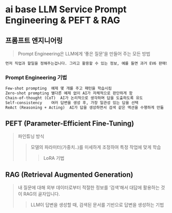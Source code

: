 # ai base LLM Service Prompt Engineering & PEFT & RAG

## 프롬프트 엔지니어링

> Prompt Engineering은 LLM에게 ‘좋은 질문’을 만들어 주는 모든 방법

```txt
먼저 직업과 할일을 정해주는겁니다. 그리고 활용할 수 있는 정보, 예를 들면 과거 EV6 판매량을 알려주고요. 전기차 판매량은 월 별로 어떠한 특성을 갖는지 설명해주는겁니다. 이러한 정보는 실제 전기차 판매량을 예측하는 일을 하는 전문가들이 활용하는 지식과 노하우들에 해당할텐데요. Prompt에 이렇게 외부 지식과 정보를 추가해줌으로써 LLM은 단순한 언어 모델을 넘어 실제 전기차 판매량 예측 전문가처럼 예측을 할 수 있게 됩니다.
```

### Prompt Engineering 기법

```txt
Few-shot prompting	예제 몇 개를 주고 패턴을 학습시킴
Zero-shot prompting	별다른 예제 없이 AI가 자체적으로 판단하게 함
Chain-of-thought (CoT)	AI가 논리적으로 생각하며 답을 도출하도록 유도
Self-consistency	여러 답변을 생성 후, 가장 일관성 있는 답을 선택
ReAct (Reasoning + Acting)	AI가 답을 생성하면서 검색 같은 액션을 수행하게 만듦
```

## PEFT (Parameter-Efficient Fine-Tuning)

> 파인튜닝 방식
>
> > 모델의 파라미터(가중치..)를 미세하게 조정하여 특정 작업에 맞게 학습
> >
> > > LoRA 기법

## RAG (Retrieval Augmented Generation)

> 내 질문에 대해 외부 데이터로부터 적절한 정보를 ‘검색’해서 대답에 활용하는 것이 RAG의 골자입니다.
>
> > LLM이 답변을 생성할 때, 검색된 문서를 기반으로 답변을 생성하는 기법
